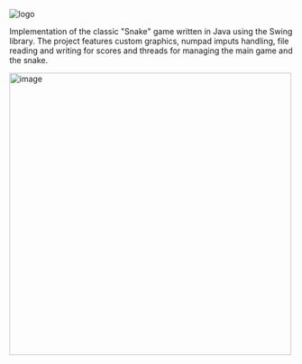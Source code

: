 ![logo](https://github.com/szef-2002/Snake/assets/154281061/9c42f5c5-af04-465a-8d8c-027ee0008bde)


Implementation of the classic "Snake" game written in Java using the Swing library.
The project features custom graphics, numpad imputs handling, file reading and writing for scores and 
threads for managing the main game and the snake.

<img alt="image" height="500" src="https://github.com/szef-2002/Snake/assets/154281061/bff96eab-f7c7-4f48-bce0-6289e5a3b9f2"/>
